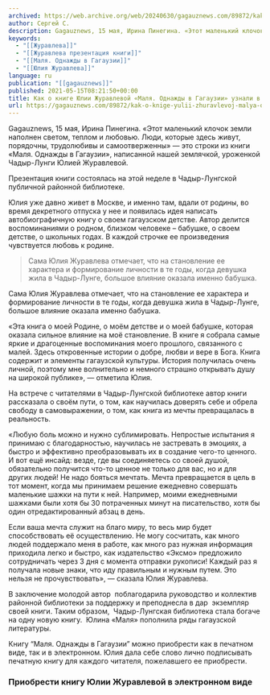 ```yaml
---
archived: https://web.archive.org/web/20240630/gagauznews.com/89872/kak-o-knige-yulii-zhuravlevoj-malya-odnazhdy-v-gagauzii-uznali-v-chadyr-lunge.html
author: Сергей С.
description: Gagauznews, 15 мая, Ирина Пинегина. «Этот маленький клочок земли наполнен светом, теплом и любовью. Люди, которые здесь живут, порядочны, трудолюбивы и самоотверженны» — это строки из книги «Маля. Однажды в Гагаузии», написанной нашей землячкой, уроженкой Чадыр-Лунги Юлией Журавлевой. Презентация книги состоялась на этой неделе в Чадыр-Лунгской публичной районной библиотеке. Юлия уже давно живет в Москве, и именно там, вдали от родины, во время декретного отпуска у нее и появилась идея написать автобиографичную книгу о своем гагаузском детстве. Автор делится воспоминаниями о родном, близком человеке – бабушке, о своем детстве, о школьных годах. В каждой строчке ее произведения чувствуется любовь к […]
keywords:
  - "[[Журавлева]]"
  - "[[Журавлева презентация книги]]"
  - "[[Маля. Однажды в Гагаузии]]"
  - "[[Юлия Журавлева]]"
language: ru
publication: "[[gagauznews]]"
published: 2021-05-15T08:21:50+00:00
title: Как о книге Юлии Журавлевой «Маля. Однажды в Гагаузии» узнали в Чадыр-Лунге
url: https://gagauznews.com/89872/kak-o-knige-yulii-zhuravlevoj-malya-odnazhdy-v-gagauzii-uznali-v-chadyr-lunge.html
---
```


Gagauznews, 15 мая, Ирина Пинегина. «Этот маленький клочок земли наполнен светом, теплом и любовью. Люди, которые здесь живут, порядочны, трудолюбивы и самоотверженны» — это строки из книги «Маля. Однажды в Гагаузии», написанной нашей землячкой, уроженкой Чадыр-Лунги Юлией Журавлевой.

Презентация книги состоялась на этой неделе в Чадыр-Лунгской публичной районной библиотеке.

Юлия уже давно живет в Москве, и именно там, вдали от родины, во время декретного отпуска у нее и появилась идея написать автобиографичную книгу о своем гагаузском детстве. Автор делится воспоминаниями о родном, близком человеке – бабушке, о своем детстве, о школьных годах. В каждой строчке ее произведения чувствуется любовь к родине.



> Сама Юлия Журавлева отмечает, что на становление ее характера и формирование личности в те годы, когда девушка жила в Чадыр-Лунге, большое влияние оказала именно бабушка.

Сама Юлия Журавлева отмечает, что на становление ее характера и формирование личности в те годы, когда девушка жила в Чадыр-Лунге, большое влияние оказала именно бабушка.

«Эта книга о моей Родине, о моём детстве и о моей бабушке, которая оказала сильное влияние на моё становление. В книге я собрала самые яркие и драгоценные воспоминания моего прошлого, связанного с малей. Здесь откровенные истории о добре, любви и вере в Бога. Книга содержит и элементы гагаузской культуры.
История получилась очень личной, поэтому мне волнительно и немного страшно открывать душу на широкой публике», — отметила Юлия.

На встрече с читателями в Чадыр-Лунгской библиотеке автор книги рассказала о своём пути, о том, как научилась доверять себе и обрела свободу в самовыражении, о том, как книга из мечты превращалась в реальность.

«Любую боль можно и нужно сублимировать. Непростые испытания я принимаю с благодарностью, научилась не застревать в эмоциях, а быстро и эффективно преобразовывать их в создание чего-то ценного. И вот ещё инсайд: везде, где вы соединяетесь со своей душой, обязательно получится что-то ценное не только для вас, но и для других людей! Не надо бояться мечтать. Мечта превращается в цель в тот момент, когда мы принимаем решение ежедневно совершать маленькие шажки на пути к ней. Например, моими ежедневными шажками были хотя бы 30 потраченных минут на писательство, хотя бы один отредактированный абзац в день.

Если ваша мечта служит на благо миру, то весь мир будет способствовать её осуществлению. Не могу сосчитать, как много людей поддержало меня в работе, как много раз нужная информация приходила легко и быстро, как издательство «Эксмо» предложило сотрудничать через 3 дня с момента отправки рукописи! Каждый раз я получала новые знаки, что иду правильным и нужным путем. Это нельзя не прочувствовать», — сказала Юлия Журавлева.

В заключение молодой автор  поблагодарила руководство и коллектив районной библиотеки за поддержку и преподнесла в дар  экземпляр своей книги. Таким образом,  Чадыр-Лунгская библиотека стала богаче на одну новую книгу.  Юлина «Маля» пополнила ряды гагаузской литературы.

Книгу “Маля. Однажды в Гагаузии” можно приобрести как в печатном виде, так и в электронном. Юлия дала себе слово лично подписывать печатную книгу для каждого читателя, пожелавшего ее приобрести.

### Приобрести книгу Юлии Журавлевой в электронном виде